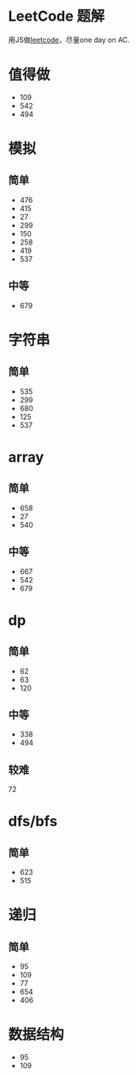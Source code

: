 # LeetCode 题解

用JS做[leetcode](https://leetcode.com)，尽量one day on AC.

# 值得做
* 109
* 542
* 494

# 模拟 
## 简单
* 476
* 415
* 27
* 299
* 150
* 258
* 419
* 537

## 中等
* 679


# 字符串
## 简单
* 535 
* 299
* 680
* 125
* 537


# array
## 简单

* 658
* 27
* 540

## 中等

* 667
* 542
* 679

# dp
## 简单

* 62
* 63
* 120

## 中等

* 338
* 494

## 较难
72

# dfs/bfs
## 简单
* 623
* 515

# 递归
## 简单
* 95
* 109
* 77
* 654
* 406

# 数据结构
* 95
* 109
